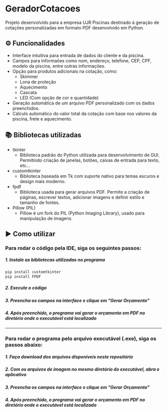 # GeradorCotacoes
Projeto desenvolvido para a empresa UJR Piscinas destinado à geração de cotações personalizadas em formato PDF desenvolvido em Python.


## ⚙️ Funcionalidades
- Interface intuitiva para entrada de dados do cliente e da piscina.
- Campos para informaões como nom, endereço, telefone, CEP, CPF, modelo da piscina, entre outras informações.
- Opção para produtos adicionais na cotação, como:
    - Skimmer
    - Lona de proteção
    - Aquecimento
    - Cascata
    - LED (Com opção de cor e quantidade)
- Geração automática de um arquivo PDF personalizado com os dados preenchidos.
- Cálculo automático do valor total da cotação com base nos valores da piscina, frete e aquecimento.

## 📚 Bibliotecas utilizadas
- tkinter
    - Biblioteca padrão do Python utilizada para desenvolvimento de GUI. Permitindo criação de janelas, botões, caixas de entrada para texto, etc...
- customtkinter
    - Biblioteca baseada em Tk com suporte nativo para temas escuros e design mais moderno.
- fpdf
    - Biblioteca usada para gerar arquivos PDF. Permite a criação de páginas, escrever textos, adicionar imagens e definir estilo e tamanho de fontes.
- Pillow (PIL)
    - Pillow é um fork do PIL (Python Imaging Library), usado para manipulação de imagens.

## ▶️ Como utilizar
### Para rodar o código pela IDE, siga os seguintes passos:
##### 1. Instale as bibliotecas utilizadas no programa
```py
pip install customtkinter
pip install FPDF 
```
##### 2. Execute o código

##### 3. Preencha os campos na interface e clique em "Gerar Orçamento"

##### 4. Após preenchido, o programa vai gerar o orçamento em PDF no diretório onde o executável está localizado <br>

---


### Para rodar o programa pelo arquivo executável (.exe), siga os passos abaixo:

##### 1. Faça download dos arquivos disponíveis neste repositório

##### 2. Com os arquivos de imagem no mesmo diretório do executável, abra o aplicativo

##### 3. Preencha os campos na interface e clique em "Gerar Orçamento"

##### 4. Após preenchido, o programa vai gerar o orçamento em PDF no diretório onde o executável está localizado
